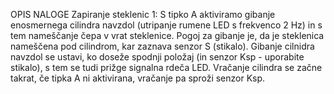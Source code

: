 OPIS NALOGE
Zapiranje steklenic 1: S tipko A aktiviramo gibanje enosmernega cilindra navzdol (utripanje rumene LED s frekvenco 2 Hz) in s tem nameščanje čepa v vrat steklenice. Pogoj za gibanje je, da je steklenica nameščena pod cilindrom, kar zaznava senzor S (stikalo). Gibanje cilnidra navzdol se ustavi, ko doseže spodnji položaj (in senzor Ksp - uporabite stikalo), s tem se tudi prižge signalna rdeča LED. Vračanje cilindra se začne takrat, če tipka A ni aktivirana, vračanje pa sproži senzor Ksp.
